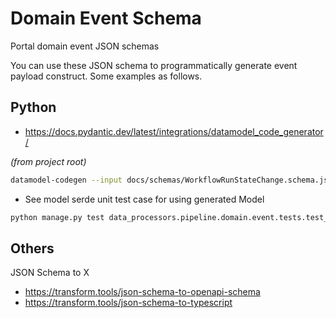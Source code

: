 # Domain Event Schema

Portal domain event JSON schemas

You can use these JSON schema to programmatically generate event payload construct. Some examples as follows.

## Python

- https://docs.pydantic.dev/latest/integrations/datamodel_code_generator/

_(from project root)_

```bash
datamodel-codegen --input docs/schemas/WorkflowRunStateChange.schema.json --input-file-type jsonschema --output data_processors/pipeline/domain/event/wrsc.py
```

- See model serde unit test case for using generated Model

```bash
python manage.py test data_processors.pipeline.domain.event.tests.test_wrsc.WRSCUnitTests.test_model_serde
```

## Others

JSON Schema to X

- https://transform.tools/json-schema-to-openapi-schema
- https://transform.tools/json-schema-to-typescript
